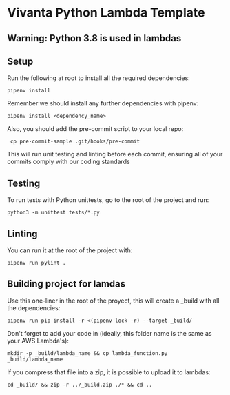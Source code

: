 # Vivanta Python Lambda Template
## Warning: Python 3.8 is used in lambdas

## Setup
Run the following at root to install all the required dependencies:

```pipenv install```

Remember we should install any further dependencies with pipenv:

```pipenv install <dependency_name>```

Also, you should add the pre-commit script to your local repo:

``` cp pre-commit-sample .git/hooks/pre-commit```

This will run unit testing and linting before each commit, ensuring all of your commits comply with our coding standards

## Testing
To run tests with Python unittests, go to the root of the project and run:

```python3 -m unittest tests/*.py```

## Linting
You can run it at the root of the project with:

```pipenv run pylint .```

## Building project for lamdas
Use this one-liner in the root of the proyect, this will create a _build with all the dependencies:

```pipenv run pip install -r <(pipenv lock -r) --target _build/```

Don't forget to add your code in (ideally, this folder name is the same as your AWS Lambda's):

```mkdir -p _build/lambda_name && cp lambda_function.py _build/lambda_name```


If you compress that file into a zip, it is possible to upload it to lambdas:

```cd _build/ && zip -r ../_build.zip ./* && cd ..```

